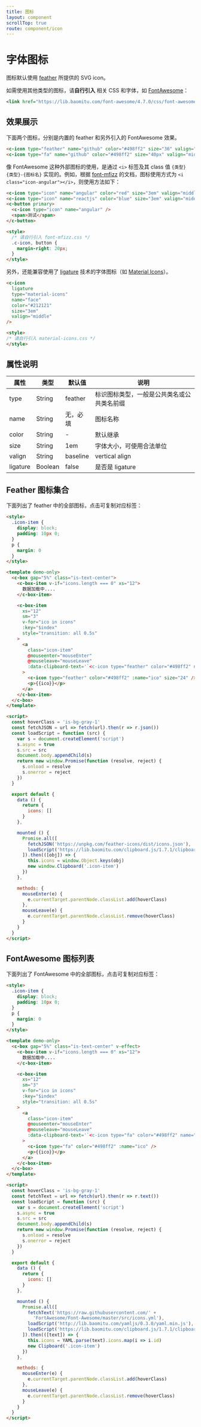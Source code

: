 ```yaml
---
title: 图标
layout: component
scrollTop: true
route: component/icon
---
```


# 字体图标

图标默认使用 [feather](https://feathericons.com/) 所提供的 SVG icon。

如需使用其他类型的图标，请**自行引入** 相关 CSS 和字体，如 [FontAwesome](http://fontawesome.io/icons/)：

```xml
<link href="https://lib.baomitu.com/font-awesome/4.7.0/css/font-awesome.min.css" />
```

## 效果展示

下面两个图标，分别是内置的 feather 和另外引入的 FontAwesome 效果。

```html
<c-icon type="feather" name="github" color="#498ff2" size="36" valign="middle" />
<c-icon type="fa" name="github" color="#498ff2" size="40px" valign="middle" />
```

像 FontAwesome 这种外部图标的使用，是通过 `<i>` 标签及其 class 值 `{类型} {类型}-{图标名}` 实现的。例如，根据 [font-mfizz](http://fizzed.com/oss/font-mfizz/) 的文档，图标使用方式为 `<i class="icon-angular"></i>`，则使用方法如下：

<!-- 引入 CSS -->
<link href="https://lib.baomitu.com/font-mfizz/2.4.1/font-mfizz.min.css" rel="stylesheet" />

```html
<c-icon type="icon" name="angular" color="red" size="3em" valign="middle" />
<c-icon type="icon" name="reactjs" color="blue" size="3em" valign="middle" />
<c-button primary>
  <c-icon type="icon" name="angular" />
  <span>测试</span>
</c-button>

<style>
  /* 请自行引入 font-mfizz.css */
  .c-icon, button {
    margin-right: 20px;
  }
</style>
```

另外，还能兼容使用了 [ligature](https://alistapart.com/article/the-era-of-symbol-fonts) 技术的字体图标（如 [Material Icons](https://google.github.io/material-design-icons/#what-are-material-icons-)）。

<!-- 引入 CSS -->
<link href="https://lib.baomitu.com/material-design-icons/3.0.1/iconfont/material-icons.css" rel="stylesheet" />

```html
<c-icon
  ligature
  type="material-icons"
  name="face"
  color="#212121"
  size="3em"
  valign="middle"
/>

<style>
/* 请自行引入 material-icons.css */
</style>
```

## 属性说明

| 属性 | 类型 | 默认值 | 说明 |
|-----|------|-------|-----|
| type | String | feather | 标识图标类型，一般是公共类名或公共类名前缀 |
| name | String | 无，必填 | 图标名称 |
| color | String | - | 默认继承 |
| size | String | 1em | 字体大小，可使用合法单位 |
| valign | String | baseline | vertical align |
| ligature | Boolean | false | 是否是 ligature |


## Feather 图标集合

下面列出了 feather 中的全部图标，点击可复制对应标签：

```html
<style>
  .icon-item {
    display: block;
    padding: 10px 0;
  }
  p {
    margin: 0
  }
</style>

<template demo-only>
  <c-box gap="5%" class="is-text-center">
    <c-box-item v-if="icons.length === 0" xs="12">
      数据加载中....
    </c-box-item>

    <c-box-item
      xs="12"
      sm="3"
      v-for="ico in icons"
      :key="$index"
      style="transition: all 0.5s"
    >
      <a
        class="icon-item"
        @mouseenter="mouseEnter"
        @mouseleave="mouseLeave"
        :data-clipboard-text='`<c-icon type="feather" color="#498ff2" name="${ico}" size="24" />`'
      >
        <c-icon type="feather" color="#498ff2" :name="ico" size="24" />
        <p>{{ico}}</p>
      </a>
    </c-box-item>
  </c-box>
</template>

<script>
  const hoverClass = 'is-bg-gray-1'
  const fetchJSON = url => fetch(url).then(r => r.json())
  const loadScript = function (src) {
    var s = document.createElement('script')
    s.async = true
    s.src = src
    document.body.appendChild(s)
    return new window.Promise(function (resolve, reject) {
      s.onload = resolve
      s.onerror = reject
    })
  }

  export default {
    data () {
      return {
        icons: []
      }
    },

    mounted () {
      Promise.all([
        fetchJSON('https://unpkg.com/feather-icons/dist/icons.json'),
        loadScript('https://lib.baomitu.com/clipboard.js/1.7.1/clipboard.min.js')
      ]).then(([obj]) => {
        this.icons = window.Object.keys(obj)
        new window.Clipboard('.icon-item')
      })
    },

    methods: {
      mouseEnter(e) {
        e.currentTarget.parentNode.classList.add(hoverClass)
      },
      mouseLeave(e) {
        e.currentTarget.parentNode.classList.remove(hoverClass)
      }
    }
  }
</script>
```

## FontAwesome 图标列表

下面列出了 FontAwesome 中的全部图标，点击可复制对应标签：

```html
<style>
  .icon-item {
    display: block;
    padding: 10px 0;
  }
  p {
    margin: 0
  }
</style>

<template demo-only>
  <c-box gap="5%" class="is-text-center" v-effect>
    <c-box-item v-if="icons.length === 0" xs="12">
      数据加载中....
    </c-box-item>

    <c-box-item
      xs="12"
      sm="3"
      v-for="ico in icons"
      :key="$index"
      style="transition: all 0.5s"
    >
      <a
        class="icon-item"
        @mouseenter="mouseEnter"
        @mouseleave="mouseLeave"
        :data-clipboard-text='`<c-icon type="fa" color="#498ff2" name="${ico}" />`'
      >
        <c-icon type="fa" color="#498ff2" :name="ico" />
        <p>{{ico}}</p>
      </a>
    </c-box-item>
  </c-box>
</template>

<script>
  const hoverClass = 'is-bg-gray-1'
  const fetchText = url => fetch(url).then(r => r.text())
  const loadScript = function (src) {
    var s = document.createElement('script')
    s.async = true
    s.src = src
    document.body.appendChild(s)
    return new window.Promise(function (resolve, reject) {
      s.onload = resolve
      s.onerror = reject
    })
  }

  export default {
    data () {
      return {
        icons: []
      }
    },

    mounted () {
      Promise.all([
        fetchText('https://raw.githubusercontent.com/' +
          'FortAwesome/Font-Awesome/master/src/icons.yml'),
        loadScript('http://lib.baomitu.com/yamljs/0.3.0/yaml.min.js'),
        loadScript('https://lib.baomitu.com/clipboard.js/1.7.1/clipboard.min.js')
      ]).then(([text]) => {
        this.icons = YAML.parse(text).icons.map(i => i.id)
        new Clipboard('.icon-item')
      })
    },

    methods: {
      mouseEnter(e) {
        e.currentTarget.parentNode.classList.add(hoverClass)
      },
      mouseLeave(e) {
        e.currentTarget.parentNode.classList.remove(hoverClass)
      }
    }
  }
</script>
```
